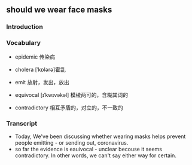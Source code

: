 ## should we wear face masks

### Introduction

### Vocabulary

- epidemic 传染病

- cholera [ˈkɒlərə]霍乱

- emit 放射，发出，放出
- equivocal [ɪˈkwɪvəkəl] 模棱两可的，含糊其词的
- contradictory 相互矛盾的，对立的，不一致的

### Transcript
- Today, We've been discussing whether wearing masks helps prevent people emitting - or sending out, coronavirus.
- so far the evidence is eauivocal - unclear becouse it seems contradictory. In other words, we can't say either way for certain.





